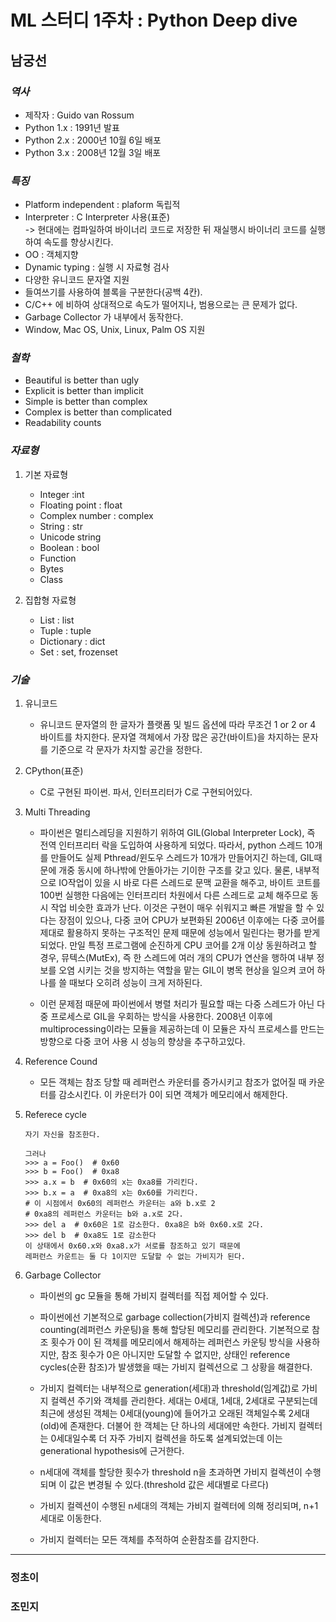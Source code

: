 # ML 스터디 1주차 : Python Deep dive

## **남궁선**

### ***역사***
- 제작자 : Guido van Rossum
- Python 1.x : 1991년 발표
- Python 2.x : 2000년 10월 6일 배포
- Python 3.x : 2008년 12월 3일 배포

### ***특징***
- Platform independent : plaform 독립적
- Interpreter : C Interpreter 사용(표준)</br>
-> 현대에는 컴파일하여 바이너리 코드로 저장한 뒤 재실행시 바이너리 코드를 실행하여 속도를 향상시킨다.
- OO : 객체지향
- Dynamic typing : 실행 시 자료형 검사
- 다양한 유니코드 문자열 지원
- 들여쓰기를 사용하여 블록을 구분한다(공백 4칸).
- C/C++ 에 비하여 상대적으로 속도가 떨어지나, 범용으로는 큰 문제가 없다.
- Garbage Collector 가 내부에서 동작한다.
- Window, Mac OS, Unix, Linux, Palm OS 지원


### ***철학***
- Beautiful is better than ugly
- Explicit is better than implicit
- Simple is better than complex
- Complex is better than complicated
- Readability counts

### ***자료형***
1. 기본 자료형
    - Integer :int
    - Floating point : float
    - Complex number : complex
    - String : str
    - Unicode string    
    - Boolean : bool
    - Function
    - Bytes
    - Class

2. 집합형 자료형
    - List : list
    - Tuple : tuple
    - Dictionary : dict
    - Set : set, frozenset

### ***기술***
1. 유니코드    
    - 유니코드 문자열의 한 글자가 플랫폼 및 빌드 옵션에 따라 무조건 1 or 2 or 4 바이트를 차지한다. 문자열 객체에서 가장 많은 공간(바이트)을 차지하는 문자를 기준으로 각 문자가 차지할 공간을 정한다.

2. CPython(표준)    
    - C로 구현된 파이썬. 파서, 인터프리터가 C로 구현되어있다.    

3. Multi Threading    
    - 파이썬은 멀티스레딩을 지원하기 위하여 GIL(Global Interpreter Lock), 즉 전역 인터프리터 락을 도입하여 사용하게 되었다. 따라서, python 스레드 10개를 만들어도 실제 Pthread/윈도우 스레드가 10개가 만들어지긴 하는데, GIL때문에 개중 동시에 하나밖에 안돌아가는 기이한 구조를 갖고 있다. 물론, 내부적으로 IO작업이 있을 시 바로 다른 스레드로 문맥 교환을 해주고, 바이트 코트를 100번 실행한 다음에는 인터프리터 차원에서 다른 스레드로 교체 해주므로 동시 작업 비슷한 효과가 난다. 이것은 구현이 매우 쉬워지고 빠른 개발을 할 수 있다는 장점이 있으나, 다중 코어 CPU가 보편화된 2006년 이후에는 다중 코어를 제대로 활용하지 못하는 구조적인 문제 때문에 성능에서 밀린다는 평가를 받게 되었다. 만일 특정 프로그램에 순진하게 CPU 코어를 2개 이상 동원하려고 할 경우, 뮤텍스(MutEx), 즉 한 스레드에 여러 개의 CPU가 연산을 행하여 내부 정보를 오염 시키는 것을 방지하는 역할을 맡는 GIL이 병목 현상을 일으켜 코어 하나를 쓸 때보다 오히려 성능이 크게 저하된다.

    - 이런 문제점 때문에 파이썬에서 병렬 처리가 필요할 때는 다중 스레드가 아닌 다중 프로세스로 GIL을 우회하는 방식을 사용한다. 2008년 이후에 multiprocessing이라는 모듈을 제공하는데 이 모듈은 자식 프로세스를 만드는 방향으로 다중 코어 사용 시 성능의 향상을 추구하고있다.    

4. Reference Cound    
    - 모든 객체는 참조 당할 때 레퍼런스 카운터를 증가시키고 참조가 없어질 때 카운터를 감소시킨다. 이 카운터가 0이 되면 객체가 메모리에서 해제한다.
    
5. Referece cycle    
    ```
    자기 자신을 참조한다.

    그러나
    >>> a = Foo()  # 0x60
    >>> b = Foo()  # 0xa8
    >>> a.x = b  # 0x60의 x는 0xa8를 가리킨다.
    >>> b.x = a  # 0xa8의 x는 0x60를 가리킨다.
    # 이 시점에서 0x60의 레퍼런스 카운터는 a와 b.x로 2
    # 0xa8의 레퍼런스 카운터는 b와 a.x로 2다.
    >>> del a  # 0x60은 1로 감소한다. 0xa8은 b와 0x60.x로 2다.
    >>> del b  # 0xa8도 1로 감소한다
    이 상태에서 0x60.x와 0xa8.x가 서로를 참조하고 있기 때문에
    레퍼런스 카운트는 둘 다 1이지만 도달할 수 없는 가비지가 된다.
    ```
6. Garbage Collector    
    - 파이썬의 gc 모듈을 통해 가비지 컬렉터를 직접 제어할 수 있다.

    - 파이썬에선 기본적으로 garbage collection(가비지 컬렉션)과 reference counting(레퍼런스 카운팅)을 통해 할당된 메모리를 관리한다. 기본적으로 참조 횟수가 0이 된 객체를 메모리에서 해제하는 레퍼런스 카운팅 방식을 사용하지만, 참조 횟수가 0은 아니지만 도달할 수 없지만, 상태인 reference cycles(순환 참조)가 발생했을 때는 가비지 컬렉션으로 그 상황을 해결한다.

    - 가비지 컬렉터는 내부적으로 generation(세대)과 threshold(임계값)로 가비지 컬렉션 주기와 객체를 관리한다. 세대는 0세대, 1세대, 2세대로 구분되는데 최근에 생성된 객체는 0세대(young)에 들어가고 오래된 객체일수록 2세대(old)에 존재한다. 더불어 한 객체는 단 하나의 세대에만 속한다. 가비지 컬렉터는 0세대일수록 더 자주 가비지 컬렉션을 하도록 설계되었는데 이는 generational hypothesis에 근거한다.

    - n세대에 객체를 할당한 횟수가 threshold n을 초과하면 가비지 컬렉션이 수행되며 이 값은 변경될 수 있다.(threshold 값은 세대별로 다르다)

    - 가비지 컬렉션이 수행된 n세대의 객체는 가비지 컬렉터에 의해 정리되며, n+1세대로 이동한다.

    - 가비지 컬렉터는 모든 객체를 추적하여 순환참조를 감지한다.
--------------
### 정초이

### 조민지
